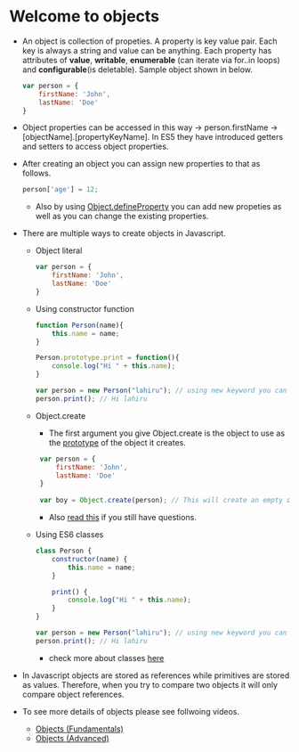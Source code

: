 # Welcome to objects

* An object is collection of propeties. A property is key value pair. Each key is always a string and value can be anything. Each property has attributes of **value**, **writable**, **enumerable** (can iterate via for..in loops) and **configurable**(is deletable). Sample object shown in below.

    ```js
    var person = {
        firstName: 'John',
        lastName: 'Doe'
    }
    ```

* Object properties can be accessed in this way ->  person.firstName -> [objectName].[propertyKeyName]. In ES5 they have introduced getters and setters to access object properties.

* After creating an object you can assign new properties to that as follows.

    ```js
    person['age'] = 12;
    ```
    
    - Also by using [Object.defineProperty](https://developer.mozilla.org/en-US/docs/Web/JavaScript/Reference/Global_Objects/Object/defineProperty) you can add new propeties as well as you can change the existing properties.
    

* There are multiple ways to create objects in Javascript. 
    - Object literal 
    
        ```js
        var person = {
            firstName: 'John',
            lastName: 'Doe'
        }
        ```
        
    - Using constructor function  
    
        ```js
        function Person(name){
            this.name = name;
        }
        
        Person.prototype.print = function(){
            console.log("Hi " + this.name);
        }
        
        var person = new Person("lahiru"); // using new keyword you can create an object using constructor function.
        person.print(); // Hi lahiru
        ```
        
    - Object.create
        - The first argument you give Object.create is the object to use as the [prototype](https://github.com/lahiruz/JS-Interview/blob/master/basics/prototype.md) of the object it creates.
    
       ```js
        var person = {
            firstName: 'John',
            lastName: 'Doe'
        }
        
        var boy = Object.create(person); // This will create an empty object but person object will set as the prototype of the boy object. In Chrome you can see prototype of an object using __proto__ property. Ex: boy.__proto__ 
        ```
        - Also [read this](https://stackoverflow.com/questions/16666231/difference-between-object-createobject-prototype-object-createobject-and-o#:~:text=var%20o%20%3D%20Object.-,create(Object)%3B,a%20function%20as%20its%20prototype.) if you still have questions.
    
    - Using ES6 classes
    
        ```js
        class Person {
            constructor(name) {
                this.name = name;
            }

            print() {
                console.log("Hi " + this.name);
            }
        }
    
        var person = new Person("lahiru"); // using new keyword you can create an object using ES6 classes.
        person.print(); // Hi lahiru
        ```
        - check more about classes [here](https://github.com/lahiruz/JS-Interview/blob/master/basics/class.md)
    
* In Javascript objects are stored as references while primitives are stored as values. Therefore, when you try to compare two objects it will only compare object references.

* To see more details of objects please see follwoing videos.
   - [Objects (Fundamentals)](https://www.youtube.com/watch?v=QqO8NI7i8ts&list=PLlN2Z5_OYXFoUEkrZgxVENs-_wDdifln3&index=7&ab_channel=SCIENTIA24X7)
   - [Objects (Advanced)](https://www.youtube.com/watch?v=IHVJtBPSAVY&list=PLlN2Z5_OYXFoUEkrZgxVENs-_wDdifln3&index=8&ab_channel=SCIENTIA24X7)

